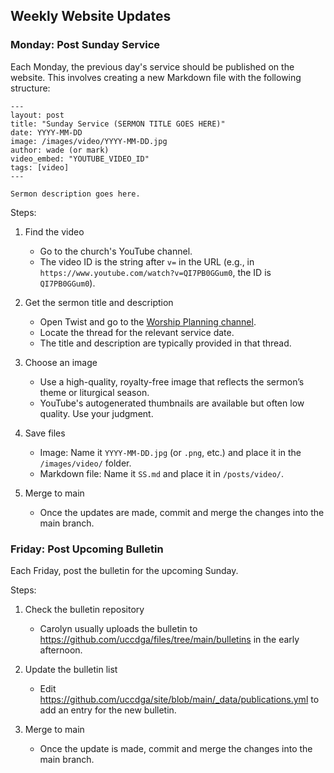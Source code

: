 ## Weekly Website Updates
### Monday: Post Sunday Service
Each Monday, the previous day's service should be published on the website. This involves creating a new Markdown file with the following structure:

```
---
layout: post
title: "Sunday Service (SERMON TITLE GOES HERE)"
date: YYYY-MM-DD
image: /images/video/YYYY-MM-DD.jpg
author: wade (or mark)
video_embed: "YOUTUBE_VIDEO_ID"
tags: [video]
---

Sermon description goes here.
```

Steps:
1. Find the video
   * Go to the church's YouTube channel.
   * The video ID is the string after `v=` in the URL (e.g., in `https://www.youtube.com/watch?v=QI7PB0GGum0`, the ID is `QI7PB0GGum0`).

2. Get the sermon title and description
   * Open Twist and go to the [Worship Planning channel](https://twist.com/a/155663/ch/417281/).
   * Locate the thread for the relevant service date.
   * The title and description are typically provided in that thread.

3. Choose an image
   * Use a high-quality, royalty-free image that reflects the sermon’s theme or liturgical season.
   * YouTube's autogenerated thumbnails are available but often low quality. Use your judgment.

4. Save files
   * Image: Name it `YYYY-MM-DD.jpg` (or `.png`, etc.) and place it in the `/images/video/` folder.
   * Markdown file: Name it `SS.md` and place it in `/posts/video/`.

5. Merge to main
   * Once the updates are made, commit and merge the changes into the main branch.

### Friday: Post Upcoming Bulletin
Each Friday, post the bulletin for the upcoming Sunday.

Steps:
1. Check the bulletin repository
   * Carolyn usually uploads the bulletin to https://github.com/uccdga/files/tree/main/bulletins in the early afternoon.

2. Update the bulletin list
   * Edit https://github.com/uccdga/site/blob/main/_data/publications.yml to add an entry for the new bulletin.

3. Merge to main
   * Once the update is made, commit and merge the changes into the main branch.
